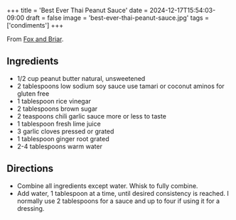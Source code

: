 +++
title = 'Best Ever Thai Peanut Sauce'
date = 2024-12-17T15:54:03-09:00
draft = false
image = 'best-ever-thai-peanut-sauce.jpg'
tags = ['condiments']
+++

From [Fox and Briar](https://www.foxandbriar.com/the-best-thai-peanut-sauce-recipe/).

## Ingredients
* 1/2 cup peanut butter natural, unsweetened
* 2 tablespoons low sodium soy sauce use tamari or coconut aminos for gluten free
* 1 tablespoon rice vinegar
* 2 tablespoons brown sugar
* 2 teaspoons chili garlic sauce more or less to taste
* 1 tablespoon fresh lime juice
* 3 garlic cloves pressed or grated
* 1 tablespoon ginger root grated
* 2-4 tablespoons warm water

## Directions
* Combine all ingredients except water.  Whisk to fully combine.
* Add water, 1 tablespoon at a time, until desired consistency is reached. I normally use 2 tablespoons for a sauce and up to four if using it for a dressing. 
